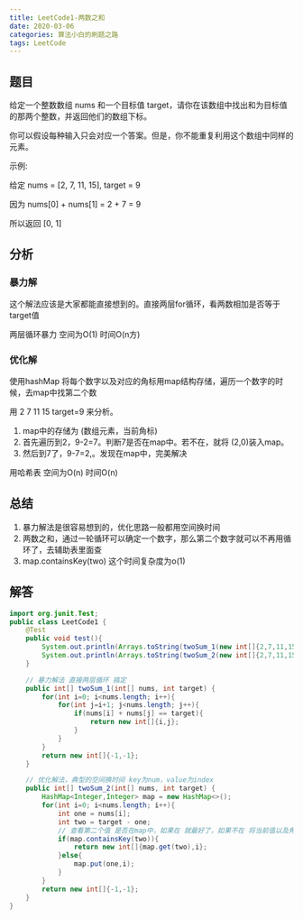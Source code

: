 ```yaml
---
title: LeetCode1-两数之和
date: 2020-03-06
categories: 算法小白的刷题之路
tags: LeetCode
---
```


## 题目
给定一个整数数组 nums 和一个目标值 target，请你在该数组中找出和为目标值的那两个整数，并返回他们的数组下标。

你可以假设每种输入只会对应一个答案。但是，你不能重复利用这个数组中同样的元素。

示例:

给定 nums = [2, 7, 11, 15], target = 9

因为 nums[0] + nums[1] = 2 + 7 = 9

所以返回 [0, 1]

## 分析
### 暴力解
这个解法应该是大家都能直接想到的。直接两层for循环，看两数相加是否等于target值

两层循环暴力 空间为O(1) 时间O(n方)

### 优化解
使用hashMap 将每个数字以及对应的角标用map结构存储，遍历一个数字的时候，去map中找第二个数

用 2 7 11 15 target=9 来分析。

1. map中的存储为 (数组元素，当前角标)
2. 首先遍历到2，9-2=7。判断7是否在map中。若不在，就将 (2,0)装入map。
3. 然后到7了，9-7=2,。发现在map中，完美解决

用哈希表 空间为O(n) 时间O(n)

## 总结
1. 暴力解法是很容易想到的，优化思路一般都用空间换时间
2. 两数之和，通过一轮循环可以确定一个数字，那么第二个数字就可以不再用循环了，去辅助表里面查
3. map.containsKey(two) 这个时间复杂度为o(1)

## 解答

````java
import org.junit.Test;
public class LeetCode1 {
	@Test
	public void test(){
		System.out.println(Arrays.toString(twoSum_1(new int[]{2,7,11,15},9)));
		System.out.println(Arrays.toString(twoSum_2(new int[]{2,7,11,15},9)));
	}

	// 暴力解法 直接两层循环 搞定
	public int[] twoSum_1(int[] nums, int target) {
		for(int i=0; i<nums.length; i++){
			for(int j=i+1; j<nums.length; j++){
				if(nums[i] + nums[j] == target){
					return new int[]{i,j};
				}
			}
		}
		return new int[]{-1,-1};
	}

	// 优化解法，典型的空间换时间 key为num，value为index
	public int[] twoSum_2(int[] nums, int target) {
		HashMap<Integer,Integer> map = new HashMap<>();
		for(int i=0; i<nums.length; i++){
			int one = nums[i];
			int two = target - one;
			// 查看第二个值 是否在map中，如果在 就最好了，如果不在 将当前值以及角标放入map中
			if(map.containsKey(two)){
				return new int[]{map.get(two),i};
			}else{
				map.put(one,i);
			}
		}
		return new int[]{-1,-1};
	}
}

````









